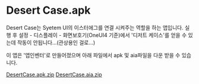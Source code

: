 # Desert Case.apk

Desert Case는 Syetem UI의 이스터에그를 연결 시켜주는 역할을 하는 앱입니다.
실행 후 설정 - 디스플레이 - 화면보호기(OneUI4 기준)에서 '디저트 케이스'를 얻을 수 있는데
작동이 안됩니다...(관상용인 걸로...)

이 앱은 '앱인벤터'로 만들어졌으며 아래 파일에서 apk 및 aia파일을 다운 받을 수 있습니다.

[DesertCase.apk.zip](https://github.com/happydm09/DesertCase.apk/files/9505263/DesertCase.apk.zip)
[DesertCase.aia.zip](https://github.com/happydm09/DesertCase.apk/files/9505267/DesertCase.aia.zip)
